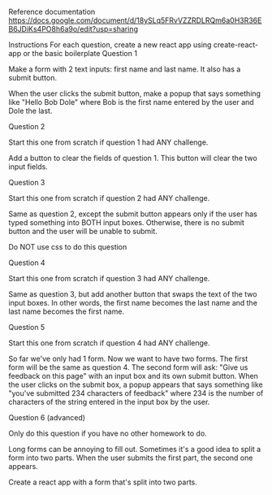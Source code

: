 Reference documentation
https://docs.google.com/document/d/18ySLq5FRvVZZRDLRQm6a0H3R36EB6JDiKs4PO8h6a9o/edit?usp=sharing

Instructions
For each question, create a new react app using create-react-app or the basic boilerplate
Question 1

Make a form with 2 text inputs: first name and last name. It also has a submit button.

When the user clicks the submit button, make a popup that says something like "Hello Bob Dole" where Bob is the first name entered by the user and Dole the last.

Question 2

Start this one from scratch if question 1 had ANY challenge.

Add a button to clear the fields of question 1. This button will clear the two input fields.

Question 3

Start this one from scratch if question 2 had ANY challenge.

Same as question 2, except the submit button appears only if the user has typed something into BOTH input boxes. Otherwise, there is no submit button and the user will be unable to submit.

Do NOT use css to do this question

Question 4

Start this one from scratch if question 3 had ANY challenge.

Same as question 3, but add another button that swaps the text of the two input boxes. In other words, the first name becomes the last name and the last name becomes the first name.

Question 5

Start this one from scratch if question 4 had ANY challenge.

So far we've only had 1 form. Now we want to have two forms. The first form will be the same as question 4. The second form will ask: "Give us feedback on this page" with an input box and its own submit button. When the user clicks on the submit box, a popup appears that says something like "you've submitted 234 characters of feedback" where 234 is the number of characters of the string entered in the input box by the user.

Question 6 (advanced)

Only do this question if you have no other homework to do.

Long forms can be annoying to fill out. Sometimes it's a good idea to split a form into two parts. When the user submits the first part, the second one appears.

Create a react app with a form that's split into two parts.
